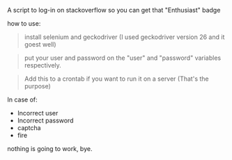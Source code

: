 A script to log-in on stackoverflow so you can get that "Enthusiast" badge

how to use:
> install selenium and geckodriver (I used geckodriver version 26 and it goest well)

> put your user and password on the "user" and "password" variables respectively.

> Add this to a crontab if you want to run it on a server (That's the purpose)

In case of:
- Incorrect user
- Incorrect password
- captcha
- fire

nothing is going to work, bye.
